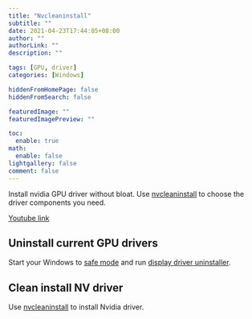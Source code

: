 ```yaml
---
title: "Nvcleaninstall"
subtitle: ""
date: 2021-04-23T17:44:05+08:00
author: ""
authorLink: ""
description: ""

tags: [GPU, driver]
categories: [Windows]

hiddenFromHomePage: false
hiddenFromSearch: false

featuredImage: ""
featuredImagePreview: ""

toc:
  enable: true
math:
  enable: false
lightgallery: false
comment: false
---
```


Install nvidia GPU driver without bloat. Use [nvcleaninstall][] to choose the driver components you need.

<!--more-->

[Youtube link](https://youtu.be/LR1XkjtylCM)

## Uninstall current GPU drivers

Start your Windows to [safe mode][] and run [display driver uninstaller][].

## Clean install NV driver

Use [nvcleaninstall] to install Nvidia driver.

[safe mode]: https://support.microsoft.com/en-us/windows/start-your-pc-in-safe-mode-in-windows-10-92c27cff-db89-8644-1ce4-b3e5e56fe234
[display driver uninstaller]: https://www.guru3d.com/files-details/display-driver-uninstaller-download.html
[nvcleaninstall]: https://www.techpowerup.com/download/techpowerup-nvcleanstall/
